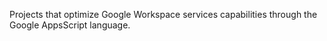 Projects that optimize Google Workspace services capabilities through the Google AppsScript language.
